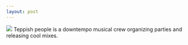 ```yaml
---
layout: post
---
```

<img src="{{ site.baseurl }}/images/logo_teppish.png" class="fit image">
Teppish people is a downtempo musical crew organizing parties and releasing cool mixes.